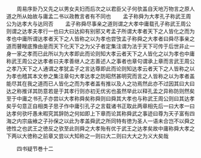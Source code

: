 <!-- { "loadSidebar": true } -->
　　周易序卦乃又先之以男女夫妇而后次之以君臣父子何欤盖自天地万物言之原人道之所从始故与庸孟二书以政教言者有不同也
　　孟子称舜为大孝孔子称武王周公为达孝大与达同否
　　孟子称舜尽事亲之道则谓之大孝中庸载孔子称武王周公则谓之达孝夫孝行一也曰大曰达抑有别邪又考孟子所谓大孝者天下之人皆化之而为孝也中庸所谓达孝者天下之人皆称之以为孝也尝攷孟子称舜之大孝者曰舜尽事亲之道而瞽瞍底豫由是而天下化天下之为父子者定集注谓为法于天下可传于后世非止一身一家之孝而已此所以为大孝即此而论则知大孝云者天下之人皆化之以为孝也中庸称武王周公之达孝者曰夫孝善继人之志善述人之事者也章句谓承上章而言武王周公之孝乃天下之人通谓之孝犹孟子之言达尊即此而论则知达孝云者天下之人皆称之以为孝也稽其本文参之集注章句大孝达孝之防昭然甚明究而言之人皆称之以为孝者盖能尽其在我之道而已人皆化之而为孝者盖有推以及人之功焉然此亦不过因其曰大曰达之称推详其防意若是于其孝行则亦初无优劣也虽然举此以释孔孟之异称防则然矣至于中庸之书孔子亦尝以大孝称舜矣称舜则曰舜其大孝也与称武王周公则曰其达孝矣乎句意正自相类子思子作中庸引孔子之言载诸书正取此两章相先后一曰大孝一曰达孝何欤吁愚未暇究其辞防之何如即上下章而论其称舜武之事迹曰尊为天子富有四海之内宗庙飨之子孙保之以此为孝盖舜武之所同特有徳为圣人一语未合岂不以舜之徳性之也武王之徳反之欤至此则舜之大孝殆有优于武王之达孝矣故中庸称舜大孝之下两以大徳称之前章又尝以大知称之一则曰大二则曰大大之为义大矣哉












　　四书疑节巻十二
